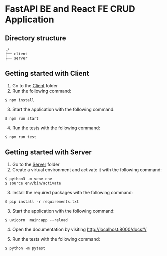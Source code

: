 # FastAPI BE and React FE CRUD Application

## Directory structure

```
./
├── client
├── server
```

## Getting started with Client

1. Go to the [Client](./client) folder
2. Run the following command:

```
$ npm install
```

3. Start the application with the following command:

```
$ npm run start
```

4. Run the tests with the following command:

```
$ npm run test
```

## Getting started with Server

1. Go to the [Server](./server) folder
2. Create a virtual environment and activate it with the following command:

```
$ python3 -m venv env
$ source env/bin/activate
```

3. Install the required packages with the following command:

```
$ pip install -r requirements.txt
```

3. Start the application with the following command:

```
$ uvicorn  main:app --reload
```

4. Open the documentation by visiting [http://localhost:8000/docs#/](http://localhost:8000/docs#/)

5. Run the tests with the following command:

```
$ python -m pytest
```
